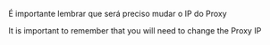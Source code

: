 É importante lembrar que será preciso mudar o IP do Proxy

It is important to remember that you will need to change the Proxy IP
